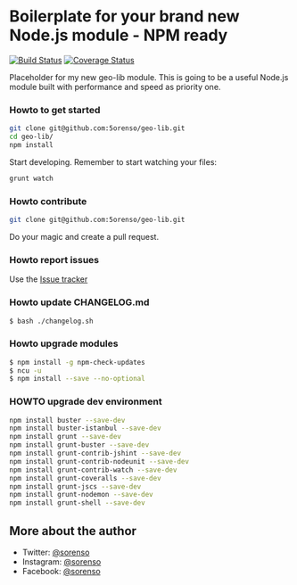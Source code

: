 # Boilerplate for your brand new Node.js module - NPM ready

[![Build Status](https://travis-ci.org/5orenso/geo-lib.svg?branch=master)](https://travis-ci.org/5orenso/geo-lib)
[![Coverage Status](https://coveralls.io/repos/github/5orenso/geo-lib/badge.svg?branch=master)](https://coveralls.io/github/5orenso/geo-lib?branch=master)

Placeholder for my new geo-lib module. This is going to be a useful Node.js module built with performance and speed as 
priority one.

### Howto to get started
```bash
git clone git@github.com:5orenso/geo-lib.git
cd geo-lib/
npm install
```

Start developing. Remember to start watching your files:
```bash 
grunt watch
```

### Howto contribute

```bash
git clone git@github.com:5orenso/geo-lib.git
```
Do your magic and create a pull request.


### Howto report issues
Use the [Issue tracker](https://github.com/5orenso/geo-lib/issues)


### Howto update CHANGELOG.md
```bash
$ bash ./changelog.sh
```

### Howto upgrade modules
```bash
$ npm install -g npm-check-updates
$ ncu -u
$ npm install --save --no-optional
```


### HOWTO upgrade dev environment
```bash
npm install buster --save-dev
npm install buster-istanbul --save-dev
npm install grunt --save-dev
npm install grunt-buster --save-dev
npm install grunt-contrib-jshint --save-dev
npm install grunt-contrib-nodeunit --save-dev
npm install grunt-contrib-watch --save-dev
npm install grunt-coveralls --save-dev
npm install grunt-jscs --save-dev
npm install grunt-nodemon --save-dev
npm install grunt-shell --save-dev
```


## More about the author

- Twitter: [@sorenso](https://twitter.com/sorenso)
- Instagram: [@sorenso](https://instagram.com/sorenso)
- Facebook: [@sorenso](https://facebook.com/sorenso)
